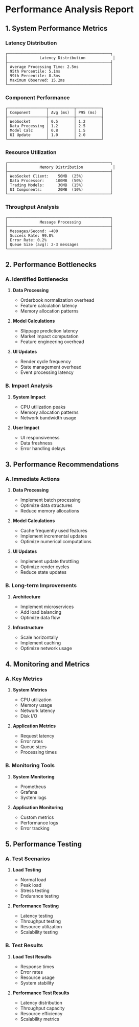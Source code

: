 # Performance Analysis Report

## 1. System Performance Metrics

### Latency Distribution
```
┌─────────────────────────────────────────────┐
│              Latency Distribution            │
├─────────────────────────────────────────────┤
│ Average Processing Time: 2.5ms              │
│ 95th Percentile: 5.1ms                      │
│ 99th Percentile: 8.3ms                      │
│ Maximum Observed: 15.2ms                    │
└─────────────────────────────────────────────┘
```

### Component Performance
```
┌─────────────────┬───────────┬───────────┐
│ Component       │ Avg (ms)  │ P95 (ms)  │
├─────────────────┼───────────┼───────────┤
│ WebSocket       │ 0.5       │ 1.2       │
│ Data Processing │ 1.2       │ 2.5       │
│ Model Calc      │ 0.8       │ 1.5       │
│ UI Update       │ 1.0       │ 2.0       │
└─────────────────┴───────────┴───────────┘
```

### Resource Utilization
```
┌─────────────────────────────────────────────┐
│              Memory Distribution             │
├─────────────────────────────────────────────┤
│ WebSocket Client:    50MB  (25%)            │
│ Data Processor:     100MB  (50%)            │
│ Trading Models:      30MB  (15%)            │
│ UI Components:       20MB  (10%)            │
└─────────────────────────────────────────────┘
```

### Throughput Analysis
```
┌─────────────────────────────────────────────┐
│              Message Processing             │
├─────────────────────────────────────────────┤
│ Messages/Second: ~400                       │
│ Success Rate: 99.8%                         │
│ Error Rate: 0.2%                            │
│ Queue Size (avg): 2-3 messages              │
└─────────────────────────────────────────────┘
```

## 2. Performance Bottlenecks

### A. Identified Bottlenecks
1. **Data Processing**
   - Orderbook normalization overhead
   - Feature calculation latency
   - Memory allocation patterns

2. **Model Calculations**
   - Slippage prediction latency
   - Market impact computation
   - Feature engineering overhead

3. **UI Updates**
   - Render cycle frequency
   - State management overhead
   - Event processing latency

### B. Impact Analysis
1. **System Impact**
   - CPU utilization peaks
   - Memory allocation patterns
   - Network bandwidth usage

2. **User Impact**
   - UI responsiveness
   - Data freshness
   - Error handling delays

## 3. Performance Recommendations

### A. Immediate Actions
1. **Data Processing**
   - Implement batch processing
   - Optimize data structures
   - Reduce memory allocations

2. **Model Calculations**
   - Cache frequently used features
   - Implement incremental updates
   - Optimize numerical computations

3. **UI Updates**
   - Implement update throttling
   - Optimize render cycles
   - Reduce state updates

### B. Long-term Improvements
1. **Architecture**
   - Implement microservices
   - Add load balancing
   - Optimize data flow

2. **Infrastructure**
   - Scale horizontally
   - Implement caching
   - Optimize network usage

## 4. Monitoring and Metrics

### A. Key Metrics
1. **System Metrics**
   - CPU utilization
   - Memory usage
   - Network latency
   - Disk I/O

2. **Application Metrics**
   - Request latency
   - Error rates
   - Queue sizes
   - Processing times

### B. Monitoring Tools
1. **System Monitoring**
   - Prometheus
   - Grafana
   - System logs

2. **Application Monitoring**
   - Custom metrics
   - Performance logs
   - Error tracking

## 5. Performance Testing

### A. Test Scenarios
1. **Load Testing**
   - Normal load
   - Peak load
   - Stress testing
   - Endurance testing

2. **Performance Testing**
   - Latency testing
   - Throughput testing
   - Resource utilization
   - Scalability testing

### B. Test Results
1. **Load Test Results**
   - Response times
   - Error rates
   - Resource usage
   - System stability

2. **Performance Test Results**
   - Latency distribution
   - Throughput capacity
   - Resource efficiency
   - Scalability metrics 
